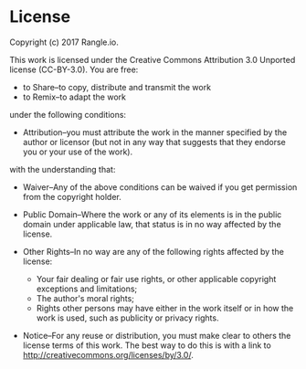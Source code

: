 # License

Copyright (c) 2017 Rangle.io.

This work is licensed under the Creative Commons Attribution 3.0
Unported license (CC-BY-3.0).  You are free:

*   to Share–to copy, distribute and transmit the work
*   to Remix–to adapt the work

under the following conditions:

*   Attribution–you must attribute the work in the manner
    specified by the author or licensor (but not in any way that
    suggests that they endorse you or your use of the work).

with the understanding that:

*   Waiver–Any of the above conditions can be waived if you get
    permission from the copyright holder.

*   Public Domain–Where the work or any of its elements is in
    the public domain under applicable law, that status is in no way
    affected by the license.

*   Other Rights–In no way are any of the following rights
    affected by the license:
    *   Your fair dealing or fair use rights, or other applicable
        copyright exceptions and limitations;
    *   The author's moral rights;
    *   Rights other persons may have either in the work itself or
        in how the work is used, such as publicity or privacy rights.

*   Notice–For any reuse or distribution, you must make clear to
    others the license terms of this work. The best way to do this is
    with a link to <http://creativecommons.org/licenses/by/3.0/>.
